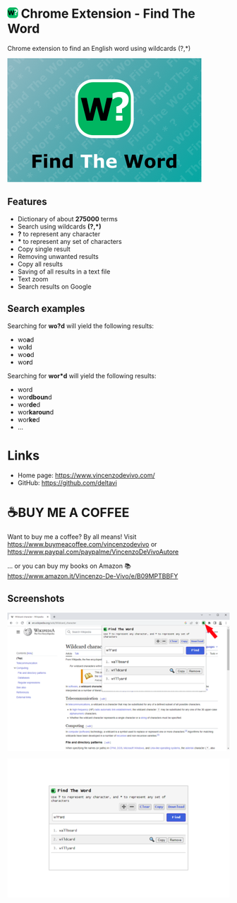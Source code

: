 # ![Find The Word Icon](ico/btn_word_finder.24x24.png) Chrome Extension - Find The Word

Chrome extension to find an English word using wildcards (?,*)

![Find The Word Banner](doc/mini.png)

## Features

- Dictionary of about **275000** terms
- Search using wildcards **(?,*)**
- **?** to represent any character
- <b>*</b> to represent any set of characters
- Copy single result
- Removing unwanted results
- Copy all results
- Saving of all results in a text file
- Text zoom
- Search results on Google

## Search examples
Searching for **wo?d** will yield the following results:

- wo**a**d
- wo**l**d
- wo**o**d
- wo**r**d

Searching for **wor*d** will yield the following results:

- word
- wor**dboun**d
- wor**de**d
- wor**karoun**d
- wor**ke**d
- ...

# Links
- Home page: https://www.vincenzodevivo.com/
- GitHub: https://github.com/deltavi

# ☕BUY ME A COFFEE
Want to buy me a coffee? By all means! Visit 
https://www.buymeacoffee.com/vincenzodevivo or https://www.paypal.com/paypalme/VincenzoDeVivoAutore

... or you can buy my books on Amazon 📚 https://www.amazon.it/Vincenzo-De-Vivo/e/B09MPTBBFY

## Screenshots

![Find The Word - Screenshot](doc/screenshot.png)

![Find The Word - Screenshot 2](doc/screenshot-2.png)